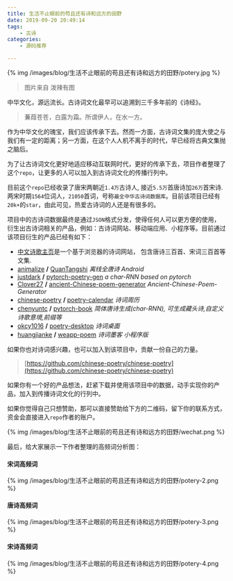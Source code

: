 ```yaml
---
title: 生活不止眼前的苟且还有诗和远方的田野
date: 2019-09-20 20:49:14
tags:
	- 古诗
categories:
	- 源码推荐

---
```


{% img /images/blog/生活不止眼前的苟且还有诗和远方的田野/potery.jpg %}

> 图片来自 泼辣有图

<!--more-->

中华文化，源远流长。古诗词文化最早可以追溯到三千多年前的《诗经》。

> 蒹葭苍苍，白露为霜。所谓伊人，在水一方。

作为中华文化的瑰宝，我们应该传承下去。然而一方面，古诗词文集的庞大使之与我们有一定的距离；另一方面，在这个人人机不离手的时代，早已经将古典文集抛之脑后。

为了让古诗词文化更好地适应移动互联网时代，更好的传承下去，项目作者整理了这个`repo`，让更多的人可以加入到古诗词文化的传播行列中。

目前这个`repo`已经收录了唐宋两朝近`1.4万`古诗人, 接近`5.5万`首唐诗加`26万`首宋诗. 两宋时期`1564`位词人，`21050`首词，号称`最全中华古诗词数据库`。目前该项目已经有`20k+`的`star`，由此可见，热爱古诗词的人还是有很多的。

项目中的古诗词数据最终是通过`JSON`格式分发，使得任何人可以更方便的使用，衍生出古诗词相关的产品，例如：古诗词网站、移动端应用、小程序等。目前通过该项目衍生的产品已经有如下：

- [中文诗歌主页](https://shici.store)是一个基于浏览器的诗词网站， 包含唐诗三百首、宋词三百首等文集.
- [animalize](https://github.com/animalize) **/** [QuanTangshi](https://github.com/animalize/QuanTangshi)  *离线全唐诗 Android*
- [justdark](https://github.com/justdark) **/** [pytorch-poetry-gen](https://github.com/justdark/pytorch-poetry-gen)  *a char-RNN based on pytorch*
- [Clover27](https://github.com/Clover27) **/** [ancient-Chinese-poem-generator](https://github.com/Clover27/ancient-Chinese-poem-generator)  *Ancient-Chinese-Poem-Generator*
- [chinese-poetry](https://github.com/chinese-poetry) **/** [poetry-calendar](http://shici.store/poetry-calendar/)  *诗词周历*
- [chenyuntc](https://github.com/chenyuntc) **/** [pytorch-book](https://github.com/chenyuntc/pytorch-book/blob/master/chapter9-神经网络写诗(CharRNN)/) *简体唐诗生成(char-RNN), 可生成藏头诗,自定义诗歌意境,前缀等*
- [okcy1016](https://github.com/okcy1016) **/** [poetry-desktop](https://github.com/okcy1016/poetry-desktop/) *诗词桌面*
- [huangjianke](https://github.com/huangjianke) **/** [weapp-poem](https://github.com/huangjianke/weapp-poem/) *诗词墨客 小程序版*

如果你也对诗词感兴趣，也可以加入到该项目中，贡献一份自己的力量。

> [https://github.com/chinese-poetry/chinese-poetry](https://github.com/chinese-poetry/chinese-poetry)

如果你有一个好的产品想法，赶紧下载并使用该项目中的数据，动手实现你的产品，加入到传播诗词文化的行列中。

如果你觉得自己只想赞助，那可以直接赞助给下方的二维码，留下你的联系方式，资金会直接进入`repo`作者的账户。

{% img /images/blog/生活不止眼前的苟且还有诗和远方的田野/wechat.png %}

最后，给大家展示一下作者整理的高频词分析图：

#### 宋词高频词

{% img /images/blog/生活不止眼前的苟且还有诗和远方的田野/potery-2.png %}

#### 唐诗高频词

{% img /images/blog/生活不止眼前的苟且还有诗和远方的田野/potery-3.png %}

#### 宋诗高频词

{% img /images/blog/生活不止眼前的苟且还有诗和远方的田野/potery-4.png %}
